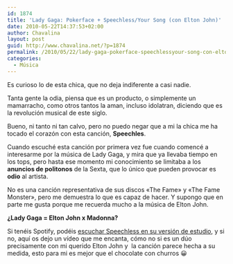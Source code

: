 ```yaml
---
id: 1874
title: 'Lady Gaga: Pokerface + Speechless/Your Song (con Elton John)'
date: 2010-05-22T14:37:53+02:00
author: Chavalina
layout: post
guid: http://www.chavalina.net/?p=1874
permalink: /2010/05/22/lady-gaga-pokerface-speechlessyour-song-con-elton-john/
categories:
  - Música
---
```

Es curioso lo de esta chica, que no deja indiferente a casi nadie.

Tanta gente la odia, piensa que es un producto, o simplemente un mamarracho, como otros tantos la aman, incluso idolatran, diciendo que es la revolución musical de este siglo.

Bueno, ni tanto ni tan calvo, pero no puedo negar que a mi la chica me ha tocado el corazón con esta canción, **Speechles**.

Cuando escuché esta canción por primera vez fue cuando comencé a interesarme por la música de Lady Gaga, y mira que ya llevaba tiempo en los tops, pero hasta ese momento mi conocimiento se limitaba a los **anuncios de politonos** de la Sexta, que lo único que pueden provocar es **odio** al artista.

No es una canción representativa de sus discos «The Fame» y «The Fame Monster», pero me demuestra lo que es capaz de hacer. Y supongo que en parte me gusta porque me recuerda mucho a la música de Elton John.

**¿Lady Gaga = Elton John x Madonna?**

Si tenéis Spotify, podéis <a href="http://open.spotify.com/track/0K6FtVODswtGTXxSeIdZxp" target="_blank">escuchar Speechless en su versión de estudio</a>, y si no, aquí os dejo un vídeo que me encanta, cómo no si es un dúo precisamente con mi querido Elton John y  la canción parece hecha a su medida, esto para mi es mejor que el chocolate con churros 😀

<object classid="clsid:d27cdb6e-ae6d-11cf-96b8-444553540000" width="560" height="400" codebase="http://download.macromedia.com/pub/shockwave/cabs/flash/swflash.cab#version=6,0,40,0"><param name="allowFullScreen" value="true" /><param name="allowscriptaccess" value="always" /><param name="src" value="http://www.youtube.com/v/e0bo9gck3cg&amp;hl=es_ES&amp;fs=1&amp;rel=0" /><param name="allowfullscreen" value="true" /><embed type="application/x-shockwave-flash" width="560" height="400" src="http://www.youtube.com/v/e0bo9gck3cg&amp;hl=es_ES&amp;fs=1&amp;rel=0" allowscriptaccess="always" allowfullscreen="true"></embed></object>